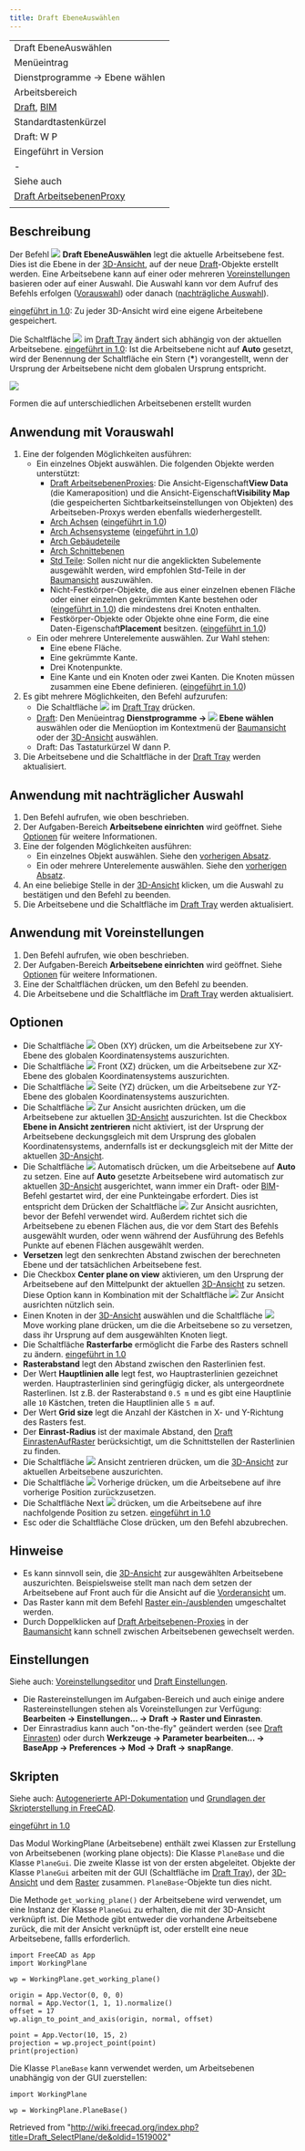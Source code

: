 ```yaml
---
title: Draft EbeneAuswählen
---
```

|  |
| --- |
| Draft EbeneAuswählen |
| Menüeintrag |
| Dienstprogramme → Ebene wählen |
| Arbeitsbereich |
| [Draft](/Draft_Workbench/de "Draft Workbench/de"), [BIM](/BIM_Workbench/de "BIM Workbench/de") |
| Standardtastenkürzel |
| Draft: W P |
| Eingeführt in Version |
| - |
| Siehe auch |
| [Draft ArbeitsebenenProxy](/Draft_WorkingPlaneProxy/de "Draft WorkingPlaneProxy/de") |
|  |

## Beschreibung

Der Befehl ![](/images/Draft_SelectPlane.svg) **Draft EbeneAuswählen** legt die aktuelle Arbeitsebene fest. Dies ist die Ebene in der [3D-Ansicht](/3D_view/de "3D view/de"), auf der neue [Draft](/Draft_Workbench "Draft Workbench")-Objekte erstellt werden. Eine Arbeitsebene kann auf einer oder mehreren [Voreinstellungen](#Anwendung_mit_Voreinstellungen) basieren oder auf einer Auswahl. Die Auswahl kann vor dem Aufruf des Befehls erfolgen ([Vorauswahl](#Anwendung_mit_Vorauswahl)) oder danach ([nachträgliche Auswahl](#Anwendung_mit_nahträglicher_Auswahl)).

[eingeführt in 1.0](/Release_notes_1.0/de "Release notes 1.0/de"): Zu jeder 3D-Ansicht wird eine eigene Arbeitebene gespeichert.

Die Schaltfläche ![](/images/Draft_tray_button_plane.png) im [Draft Tray](/Draft_Tray "Draft Tray") ändert sich abhängig von der aktuellen Arbeitsebene. [eingeführt in 1.0](/Release_notes_1.0/de "Release notes 1.0/de"): Ist die Arbeitsebene nicht auf **Auto** gesetzt, wird der Benennung der Schaltfläche ein Stern (**\***) vorangestellt, wenn der Ursprung der Arbeitsebene nicht dem globalen Ursprung entspricht.

![](/images/WorkingPlane_example.png)

Formen die auf unterschiedlichen Arbeitsebenen erstellt wurden

## Anwendung mit Vorauswahl

1. Eine der folgenden Möglichkeiten ausführen:
   * Ein einzelnes Objekt auswählen. Die folgenden Objekte werden unterstützt:
     + [Draft ArbeitsebenenProxies](/Draft_WorkingPlaneProxy/de "Draft WorkingPlaneProxy/de"): Die Ansicht-Eigenschaft**View Data** (die Kameraposition) und die Ansicht-Eigenschaft**Visibility Map** (die gespeicherten Sichtbarkeitseinstellungen von Objekten) des Arbeitseben-Proxys werden ebenfalls wiederhergestellt.
     + [Arch Achsen](/Arch_Axis/de "Arch Axis/de") ([eingeführt in 1.0](/Release_notes_1.0/de "Release notes 1.0/de"))
     + [Arch Achsensysteme](/Arch_AxisSystem/de "Arch AxisSystem/de") ([eingeführt in 1.0](/Release_notes_1.0/de "Release notes 1.0/de"))
     + [Arch Gebäudeteile](/Arch_BuildingPart/de "Arch BuildingPart/de")
     + [Arch Schnittebenen](/Arch_SectionPlane/de "Arch SectionPlane/de")
     + [Std Teile](/Std_Part/de "Std Part/de"): Sollen nicht nur die angeklickten Subelemente ausgewählt werden, wird empfohlen Std-Teile in der [Baumansicht](/Tree_view/de "Tree view/de") auszuwählen.
     + Nicht-Festkörper-Objekte, die aus einer einzelnen ebenen Fläche oder einer einzelnen gekrümmten Kante bestehen oder ([eingeführt in 1.0](/Release_notes_1.0/de "Release notes 1.0/de")) die mindestens drei Knoten enthalten.
     + Festkörper-Objekte oder Objekte ohne eine Form, die eine Daten-Eigenschaft**Placement** besitzen. ([eingeführt in 1.0](/Release_notes_1.0/de "Release notes 1.0/de"))
   * Ein oder mehrere Unterelemente auswählen. Zur Wahl stehen:
     + Eine ebene Fläche.
     + Eine gekrümmte Kante.
     + Drei Knotenpunkte.
     + Eine Kante und ein Knoten oder zwei Kanten. Die Knoten müssen zusammen eine Ebene definieren. ([eingeführt in 1.0](/Release_notes_1.0/de "Release notes 1.0/de"))
2. Es gibt mehrere Möglichkeiten, den Befehl aufzurufen:
   * Die Schaltfläche ![](/images/Draft_tray_button_plane.png) im [Draft Tray](/Draft_Tray/de "Draft Tray/de") drücken.
   * [Draft](/Draft_Workbench/de "Draft Workbench/de"): Den Menüeintrag **Dienstprogramme → ![](/images/Draft_SelectPlane.svg) Ebene wählen** auswählen oder die Menüoption im Kontextmenü der [Baumansicht](/Tree_view/de "Tree view/de") oder der [3D-Ansicht](/3D_view/de "3D view/de") auswählen.
   * Draft: Das Tastaturkürzel W dann P.
3. Die Arbeitsebene und die Schaltfläche in der [Draft Tray](/Draft_Tray/de "Draft Tray/de") werden aktualisiert.

## Anwendung mit nachträglicher Auswahl

1. Den Befehl aufrufen, wie oben beschrieben.
2. Der Aufgaben-Bereich **Arbeitsebene einrichten** wird geöffnet. Siehe [Optionen](#Optionen) für weitere Informationen.
3. Eine der folgenden Möglichkeiten ausführen:
   * Ein einzelnes Objekt auswählen. Siehe den [vorherigen Absatz](#Anwendung_mit_Vorauswahl).
   * Ein oder mehrere Unterelemente auswählen. Siehe den [vorherigen Absatz](#Anwendung_mit_Vorauswahl).
4. An eine beliebige Stelle in der [3D-Ansicht](/3D_view/de "3D view/de") klicken, um die Auswahl zu bestätigen und den Befehl zu beenden.
5. Die Arbeitsebene und die Schaltfläche im [Draft Tray](/Draft_Tray/de "Draft Tray/de") werden aktualisiert.

## Anwendung mit Voreinstellungen

1. Den Befehl aufrufen, wie oben beschrieben.
2. Der Aufgaben-Bereich **Arbeitsebene einrichten** wird geöffnet. Siehe [Optionen](#Optionen) für weitere Informationen.
3. Eine der Schaltflächen drücken, um den Befehl zu beenden.
4. Die Arbeitsebene und die Schaltfläche im [Draft Tray](/Draft_Tray/de "Draft Tray/de") werden aktualisiert.

## Optionen

* Die Schaltfläche ![](/images/View-top.svg) Oben (XY) drücken, um die Arbeitsebene zur XY-Ebene des globalen Koordinatensystems auszurichten.
* Die Schaltfläche ![](/images/View-front.svg) Front (XZ) drücken, um die Arbeitsebene zur XZ-Ebene des globalen Koordinatensystems auszurichten.
* Die Schaltfläche ![](/images/View-right.svg) Seite (YZ) drücken, um die Arbeitsebene zur YZ-Ebene des globalen Koordinatensystems auszurichten.
* Die Schaltfläche ![](/images/View-isometric.svg) Zur Ansicht ausrichten drücken, um die Arbeitsebene zur aktuellen [3D-Ansicht](/3D_view/de "3D view/de") auszurichten. Ist die Checkbox **Ebene in Ansicht zentrieren** nicht aktiviert, ist der Ursprung der Arbeitsebene deckungsgleich mit dem Ursprung des globalen Koordinatensystems, andernfalls ist er deckungsgleich mit der Mitte der aktuellen [3D-Ansicht](/3D_view/de "3D view/de").
* Die Schaltfläche ![](/images/View-axonometric.svg) Automatisch drücken, um die Arbeitsebene auf **Auto** zu setzen. Eine auf **Auto** gesetzte Arbeitsebene wird automatisch zur aktuellen [3D-Ansicht](/3D_view/de "3D view/de") ausgerichtet, wann immer ein Draft- oder [BIM](/BIM_Workbench/de "BIM Workbench/de")-Befehl gestartet wird, der eine Punkteingabe erfordert. Dies ist entspricht dem Drücken der Schaltfläche ![](/images/View-isometric.svg) Zur Ansicht ausrichten, bevor der Befehl verwendet wird. Außerdem richtet sich die Arbeitsebene zu ebenen Flächen aus, die vor dem Start des Befehls ausgewählt wurden, oder wenn während der Ausführung des Befehls Punkte auf ebenen Flächen ausgewählt werden.
* **Versetzen** legt den senkrechten Abstand zwischen der berechneten Ebene und der tatsächlichen Arbeitsebene fest.
* Die Checkbox **Center plane on view** aktivieren, um den Ursprung der Arbeitsebene auf den Mittelpunkt der aktuellen [3D-Ansicht](/3D_view/de "3D view/de") zu setzen. Diese Option kann in Kombination mit der Schaltfläche ![](/images/View-isometric.svg) Zur Ansicht ausrichten nützlich sein.
* Einen Knoten in der [3D-Ansicht](/3D_view/de "3D view/de") auswählen und die Schaltfläche ![](/images/Draft_Move.svg) Move working plane drücken, um die die Arbeitsebene so zu versetzen, dass ihr Ursprung auf dem ausgewählten Knoten liegt.
* Die Schaltfläche **Rasterfarbe** ermöglicht die Farbe des Rasters schnell zu ändern. [eingeführt in 1.0](/Release_notes_1.0/de "Release notes 1.0/de")
* **Rasterabstand** legt den Abstand zwischen den Rasterlinien fest.
* Der Wert **Hauptlinien alle** legt fest, wo Hauptrasterlinien gezeichnet werden. Hauptrasterlinien sind geringfügig dicker, als untergeordnete Rasterlinen. Ist z.B. der Rasterabstand `0.5 m` und es gibt eine Hauptlinie alle `10` Kästchen, treten die Hauptlinien alle `5 m` auf.
* Der Wert **Grid size** legt die Anzahl der Kästchen in X- und Y-Richtung des Rasters fest.
* Der **Einrast-Radius** ist der maximale Abstand, den [Draft EinrastenAufRaster](/Draft_Snap_Grid/de "Draft Snap Grid/de") berücksichtigt, um die Schnittstellen der Rasterlinien zu finden.
* Die Schaltfläche ![](/images/View-fullscreen.svg) Ansicht zentrieren drücken, um die [3D-Ansicht](/3D_view/de "3D view/de") zur aktuellen Arbeitsebene auszurichten.
* Die Schaltfläche ![](/images/Sel-back.svg) Vorherige drücken, um die Arbeitsebene auf ihre vorherige Position zurückzusetzen.
* Die Schaltfläche Next ![](/images/Sel-forward.svg) drücken, um die Arbeitsebene auf ihre nachfolgende Position zu setzen. [eingeführt in 1.0](/Release_notes_1.0/de "Release notes 1.0/de")
* Esc oder die Schaltfläche Close drücken, um den Befehl abzubrechen.

## Hinweise

* Es kann sinnvoll sein, die [3D-Ansicht](/3D_view/de "3D view/de") zur ausgewählten Arbeitsebene auszurichten. Beispielsweise stellt man nach dem setzen der Arbeitsebene auf Front auch für die Ansicht auf die [Vorderansicht](/Std_ViewFront "Std ViewFront") um.
* Das Raster kann mit dem Befehl [Raster ein-/ausblenden](/Draft_ToggleGrid/de "Draft ToggleGrid/de") umgeschaltet werden.
* Durch Doppelklicken auf [Draft Arbeitsebenen-Proxies](/Draft_WorkingPlaneProxy/de "Draft WorkingPlaneProxy/de") in der [Baumansicht](/Tree_view/de "Tree view/de") kann schnell zwischen Arbeitsebenen gewechselt werden.

## Einstellungen

Siehe auch: [Voreinstellungseditor](/Preferences_Editor/de "Preferences Editor/de") und [Draft Einstellungen](/Draft_Preferences/de "Draft Preferences/de").

* Die Rastereinstellungen im Aufgaben-Bereich und auch einige andere Rastereinstellungen stehen als Voreinstellungen zur Verfügung: **Bearbeiten → Einstellungen... → Draft → Raster und Einrasten**.
* Der Einrastradius kann auch "on-the-fly" geändert werden (see [Draft Einrasten](/Draft_Snap/de#Einstellungen "Draft Snap/de")) oder durch **Werkzeuge → Parameter bearbeiten... → BaseApp → Preferences → Mod → Draft → snapRange**.

## Skripten

Siehe auch: [Autogenerierte API-Dokumentation](https://freecad.github.io/SourceDoc/) und [Grundlagen der Skripterstellung in FreeCAD](/FreeCAD_Scripting_Basics/de "FreeCAD Scripting Basics/de").

[eingeführt in 1.0](/Release_notes_1.0/de "Release notes 1.0/de")

Das Modul WorkingPlane (Arbeitsebene) enthält zwei Klassen zur Erstellung von Arbeitsebenen (working plane objects): Die Klasse `PlaneBase` und die Klasse `PlaneGui`. Die zweite Klasse ist von der ersten abgeleitet. Objekte der Klasse `PlaneGui` arbeiten mit der GUI (Schaltfläche im [Draft Tray](/Draft_Tray/de "Draft Tray/de")), der [3D-Ansicht](/3D_view "3D view") und dem [Raster](/Draft_Snap_Grid/de "Draft Snap Grid/de") zusammen. `PlaneBase`-Objekte tun dies nicht.

Die Methode `get_working_plane()` der Arbeitsebene wird verwendet, um eine Instanz der Klasse `PlaneGui` zu erhalten, die mit der 3D-Ansicht verknüpft ist. Die Methode gibt entweder die vorhandene Arbeitsebene zurück, die mit der Ansicht verknüpft ist, oder erstellt eine neue Arbeitsebene, fallls erforderlich.

```
import FreeCAD as App
import WorkingPlane

wp = WorkingPlane.get_working_plane()

origin = App.Vector(0, 0, 0)
normal = App.Vector(1, 1, 1).normalize()
offset = 17
wp.align_to_point_and_axis(origin, normal, offset)

point = App.Vector(10, 15, 2)
projection = wp.project_point(point)
print(projection)

```

Die Klasse `PlaneBase` kann verwendet werden, um Arbeitsebenen unabhängig von der GUI zuerstellen:

```
import WorkingPlane

wp = WorkingPlane.PlaneBase()

```

Retrieved from "<http://wiki.freecad.org/index.php?title=Draft_SelectPlane/de&oldid=1519002>"